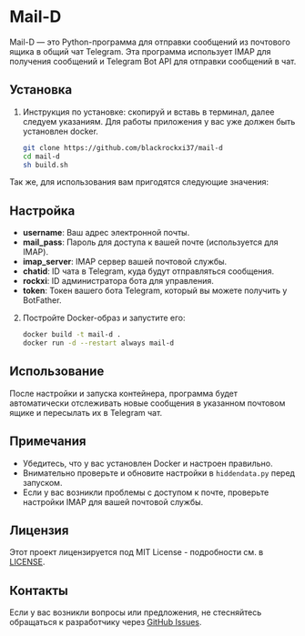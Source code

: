 # Mail-D

Mail-D — это Python-программа для отправки сообщений из почтового ящика в общий чат Telegram. Эта программа использует IMAP для получения сообщений и Telegram Bot API для отправки сообщений в чат.

## Установка

1. Инструкция по установке: скопируй и вставь в терминал, далее следуем указаниям. Для работы приложения у вас уже должен быть установлен docker.

    ```bash
    git clone https://github.com/blackrockxi37/mail-d
    cd mail-d
    sh build.sh
    ```
Так же, для использования вам пригодятся следующие значения:

## Настройка

- **username**: Ваш адрес электронной почты.
- **mail_pass**: Пароль для доступа к вашей почте (используется для IMAP).
- **imap_server**: IMAP сервер вашей почтовой службы.
- **chatid**: ID чата в Telegram, куда будут отправляться сообщения.
- **rockxi**: ID администратора бота для управления.
- **token**: Токен вашего бота Telegram, который вы можете получить у BotFather. 

2. Постройте Docker-образ и запустите его:

    ```bash
    docker build -t mail-d .
    docker run -d --restart always mail-d
    ```

## Использование

После настройки и запуска контейнера, программа будет автоматически отслеживать новые сообщения в указанном почтовом ящике и пересылать их в Telegram чат. 

## Примечания

- Убедитесь, что у вас установлен Docker и настроен правильно.
- Внимательно проверьте и обновите настройки в `hiddendata.py` перед запуском.
- Если у вас возникли проблемы с доступом к почте, проверьте настройки IMAP для вашей почтовой службы.

## Лицензия

Этот проект лицензируется под MIT License - подробности см. в [LICENSE](LICENSE).

## Контакты

Если у вас возникли вопросы или предложения, не стесняйтесь обращаться к разработчику через [GitHub Issues](https://github.com/blackrockxi37/mail-d/issues).
